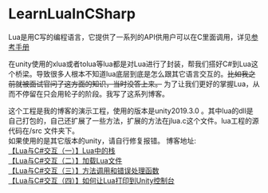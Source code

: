 # LearnLuaInCSharp
Lua是用C写的编程语言，它提供了一系列的API供用户可以在C里面调用，详见[参考手册](http://cloudwu.github.io/lua53doc/contents.html)

在unity使用的xlua或者tolua等lua都是对Lua进行了封装，帮我们搭好C#到Lua这个桥梁。导致很多人根本不知道lua底层到底是怎么跟其它语言交互的。~~比如我之前就被面试官问了这方面的知识，当时没答上来。~~ 为了让我们更好的掌握Lua，从而不停留在只会用轮子的阶段。我写了这系列博客。

这个工程是我的博客的演示工程，使用的版本是unity2019.3.0 。其中lua的dll是自己打包的，自己还扩展了一些方法，扩展的方法在jlua.c这个文件。lua工程的源代码在/src 文件夹下。    
如果使用的是其它版本的unity，请自行修复报错。
博客地址:  
[【Lua与C#交互（一）】Lua中的栈](https://blog.csdn.net/j756915370/article/details/105779176)  
[【Lua与C#交互（二）】加载Lua文件](https://blog.csdn.net/j756915370/article/details/105846924)  
[【Lua与C#交互（三）】方法调用和错误处理函数](https://blog.csdn.net/j756915370/article/details/105906839)   
[【Lua与C#交互（四）】如何让Lua打印到Unity控制台](https://blog.csdn.net/j756915370/article/details/106799112)
